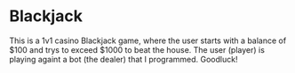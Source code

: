 # Blackjack
This is a 1v1 casino Blackjack game, where the user starts with a balance of $100 and trys to exceed $1000 to beat the house. The user (player) is playing againt a bot (the dealer) that I programmed.
Goodluck!
